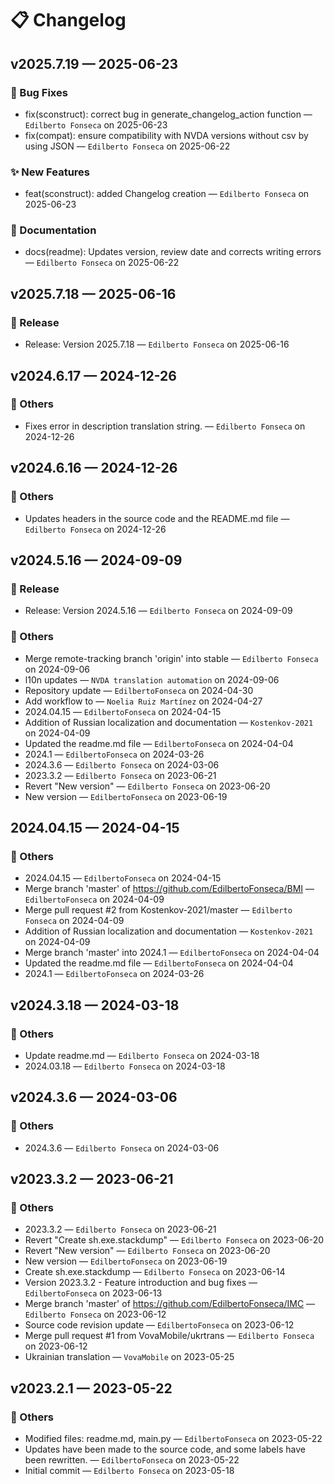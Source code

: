 # 📋 Changelog

## v2025.7.19 — 2025-06-23

### 🐛 Bug Fixes

* fix(sconstruct): correct bug in generate_changelog_action function — `Edilberto Fonseca` on 2025-06-23
* fix(compat): ensure compatibility with NVDA versions without csv by using JSON — `Edilberto Fonseca` on 2025-06-22

### ✨ New Features

* feat(sconstruct): added Changelog creation — `Edilberto Fonseca` on 2025-06-23

### 📝 Documentation

* docs(readme): Updates version, review date and corrects writing errors — `Edilberto Fonseca` on 2025-06-22

## v2025.7.18 — 2025-06-16

### 🔸 Release

* Release: Version 2025.7.18 — `Edilberto Fonseca` on 2025-06-16

## v2024.6.17 — 2024-12-26

### 🔸 Others

* Fixes error in description translation string. — `Edilberto Fonseca` on 2024-12-26

## v2024.6.16 — 2024-12-26

### 🔸 Others

* Updates headers in the source code and the README.md file — `Edilberto Fonseca` on 2024-12-26

## v2024.5.16 — 2024-09-09

### 🔸 Release

* Release: Version 2024.5.16 — `Edilberto Fonseca` on 2024-09-09

### 🔸 Others

* Merge remote-tracking branch 'origin' into stable — `Edilberto Fonseca` on 2024-09-06
* l10n updates — `NVDA translation automation` on 2024-09-06
* Repository update — `EdilbertoFonseca` on 2024-04-30
* Add workflow to — `Noelia Ruiz Martínez` on 2024-04-27
* 2024.04.15 — `EdilbertoFonseca` on 2024-04-15
* Addition of Russian localization and documentation — `Kostenkov-2021` on 2024-04-09
* Updated the readme.md file — `EdilbertoFonseca` on 2024-04-04
* 2024.1 — `EdilbertoFonseca` on 2024-03-26
* 2024.3.6 — `Edilberto Fonseca` on 2024-03-06
* 2023.3.2 — `Edilberto Fonseca` on 2023-06-21
* Revert "New version" — `Edilberto Fonseca` on 2023-06-20
* New version — `EdilbertoFonseca` on 2023-06-19

## 2024.04.15 — 2024-04-15

### 🔸 Others

* 2024.04.15 — `EdilbertoFonseca` on 2024-04-15
* Merge branch 'master' of <https://github.com/EdilbertoFonseca/BMI> — `EdilbertoFonseca` on 2024-04-09
* Merge pull request #2 from Kostenkov-2021/master — `Edilberto Fonseca` on 2024-04-09
* Addition of Russian localization and documentation — `Kostenkov-2021` on 2024-04-09
* Merge branch 'master' into 2024.1 — `EdilbertoFonseca` on 2024-04-04
* Updated the readme.md file — `EdilbertoFonseca` on 2024-04-04
* 2024.1 — `EdilbertoFonseca` on 2024-03-26

## v2024.3.18 — 2024-03-18

### 🔸 Others

* Update readme.md — `Edilberto Fonseca` on 2024-03-18
* 2024.03.18 — `Edilberto Fonseca` on 2024-03-18

## v2024.3.6 — 2024-03-06

### 🔸 Others

* 2024.3.6 — `Edilberto Fonseca` on 2024-03-06

## v2023.3.2 — 2023-06-21

### 🔸 Others

* 2023.3.2 — `Edilberto Fonseca` on 2023-06-21
* Revert "Create sh.exe.stackdump" — `Edilberto Fonseca` on 2023-06-20
* Revert "New version" — `Edilberto Fonseca` on 2023-06-20
* New version — `EdilbertoFonseca` on 2023-06-19
* Create sh.exe.stackdump — `Edilberto Fonseca` on 2023-06-14
* Version 2023.3.2 - Feature introduction and bug fixes — `EdilbertoFonseca` on 2023-06-13
* Merge branch 'master' of <https://github.com/EdilbertoFonseca/IMC> — `Edilberto Fonseca` on 2023-06-12
* Source code revision update — `EdilbertoFonseca` on 2023-06-12
* Merge pull request #1 from VovaMobile/ukrtrans — `Edilberto Fonseca` on 2023-06-12
* Ukrainian translation — `VovaMobile` on 2023-05-25

## v2023.2.1 — 2023-05-22

### 🔸 Others

* Modified files: readme.md, main.py — `EdilbertoFonseca` on 2023-05-22
* Updates have been made to the source code, and some labels have been rewritten. — `EdilbertoFonseca` on 2023-05-22
* Initial commit — `Edilberto Fonseca` on 2023-05-18

